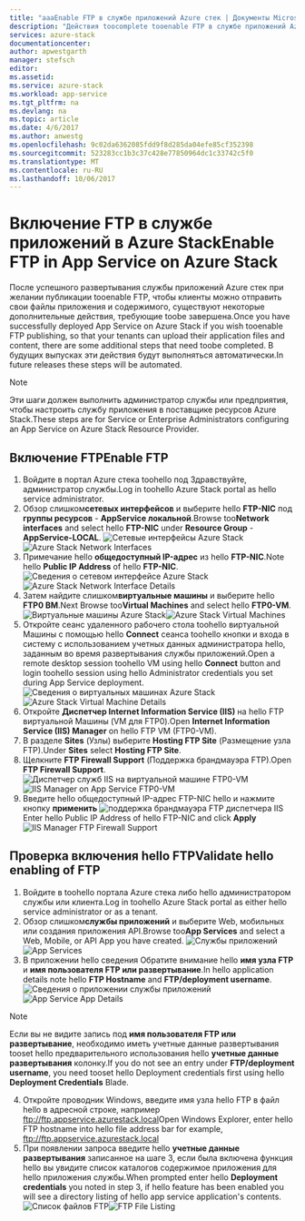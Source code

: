 ```yaml
---
title: "aaaEnable FTP в службе приложений Azure стек | Документы Microsoft"
description: "Действия toocomplete tooenable FTP в службе приложений Azure стеке"
services: azure-stack
documentationcenter: 
author: apwestgarth
manager: stefsch
editor: 
ms.assetid: 
ms.service: azure-stack
ms.workload: app-service
ms.tgt_pltfrm: na
ms.devlang: na
ms.topic: article
ms.date: 4/6/2017
ms.author: anwestg
ms.openlocfilehash: 9c02da6362085fdd9f8d285da04efe85cf352398
ms.sourcegitcommit: 523283cc1b3c37c428e77850964dc1c33742c5f0
ms.translationtype: MT
ms.contentlocale: ru-RU
ms.lasthandoff: 10/06/2017
---
```

# <a name="enable-ftp-in-app-service-on-azure-stack"></a><span data-ttu-id="d50ef-103">Включение FTP в службе приложений в Azure Stack</span><span class="sxs-lookup"><span data-stu-id="d50ef-103">Enable FTP in App Service on Azure Stack</span></span>

<span data-ttu-id="d50ef-104">После успешного развертывания службы приложений Azure стек при желании публикации tooenable FTP, чтобы клиенты можно отправить свои файлы приложения и содержимого, существуют некоторые дополнительные действия, требующие toobe завершена.</span><span class="sxs-lookup"><span data-stu-id="d50ef-104">Once you have successfully deployed App Service on Azure Stack if you wish tooenable FTP publishing, so that your tenants can upload their application files and content, there are some additional steps that need toobe completed.</span></span>  <span data-ttu-id="d50ef-105">В будущих выпусках эти действия будут выполняться автоматически.</span><span class="sxs-lookup"><span data-stu-id="d50ef-105">In future releases these steps will be automated.</span></span>

> [!NOTE]
> <span data-ttu-id="d50ef-106">Эти шаги должен выполнить администратор службы или предприятия, чтобы настроить службу приложения в поставщике ресурсов Azure Stack.</span><span class="sxs-lookup"><span data-stu-id="d50ef-106">These steps are for Service or Enterprise Administrators configuring an App Service on Azure Stack Resource Provider.</span></span>

## <a name="enable-ftp"></a><span data-ttu-id="d50ef-107">Включение FTP</span><span class="sxs-lookup"><span data-stu-id="d50ef-107">Enable FTP</span></span>

1.  <span data-ttu-id="d50ef-108">Войдите в портал Azure стека toohello под Здравствуйте, администратор службы.</span><span class="sxs-lookup"><span data-stu-id="d50ef-108">Log in toohello Azure Stack portal as hello service administrator.</span></span>
2.  <span data-ttu-id="d50ef-109">Обзор слишком**сетевых интерфейсов** и выберите hello **FTP-NIC** под **группы ресурсов** - **AppService локальной**.</span><span class="sxs-lookup"><span data-stu-id="d50ef-109">Browse too**Network interfaces** and select hello **FTP-NIC** under **Resource Group** - **AppService-LOCAL**.</span></span> <span data-ttu-id="d50ef-110">![Сетевые интерфейсы Azure Stack][1]</span><span class="sxs-lookup"><span data-stu-id="d50ef-110">![Azure Stack Network Interfaces][1]</span></span>
3.  <span data-ttu-id="d50ef-111">Примечание hello **общедоступный IP-адрес** из hello **FTP-NIC**.</span><span class="sxs-lookup"><span data-stu-id="d50ef-111">Note hello **Public IP Address** of hello **FTP-NIC**.</span></span> 
<span data-ttu-id="d50ef-112">![Сведения о сетевом интерфейсе Azure Stack][2]</span><span class="sxs-lookup"><span data-stu-id="d50ef-112">![Azure Stack Network Interface Details][2]</span></span>
4.  <span data-ttu-id="d50ef-113">Затем найдите слишком**виртуальные машины** и выберите hello **FTP0 ВМ**.</span><span class="sxs-lookup"><span data-stu-id="d50ef-113">Next Browse too**Virtual Machines** and select hello **FTP0-VM**.</span></span> <span data-ttu-id="d50ef-114">![Виртуальные машины Azure Stack][3]</span><span class="sxs-lookup"><span data-stu-id="d50ef-114">![Azure Stack Virtual Machines][3]</span></span>
5.  <span data-ttu-id="d50ef-115">Откройте сеанс удаленного рабочего стола toohello виртуальной Машины с помощью hello **Connect** сеанса toohello кнопки и входа в систему с использованием учетных данных администратора hello, заданным во время развертывания службы приложений.</span><span class="sxs-lookup"><span data-stu-id="d50ef-115">Open a remote desktop session toohello VM using hello **Connect** button and login toohello session using hello Administrator credentials you set during App Service deployment.</span></span>  
<span data-ttu-id="d50ef-116">![Сведения о виртуальных машинах Azure Stack][4]</span><span class="sxs-lookup"><span data-stu-id="d50ef-116">![Azure Stack Virtual Machine Details][4]</span></span>
6.  <span data-ttu-id="d50ef-117">Откройте **Диспетчер Internet Information Service (IIS)** на hello FTP виртуальной Машины (VM для FTP0).</span><span class="sxs-lookup"><span data-stu-id="d50ef-117">Open **Internet Information Service (IIS) Manager** on hello FTP VM (FTP0-VM).</span></span>
7.  <span data-ttu-id="d50ef-118">В разделе **Sites** (Узлы) выберите **Hosting FTP Site** (Размещение узла FTP).</span><span class="sxs-lookup"><span data-stu-id="d50ef-118">Under **Sites** select **Hosting FTP Site**.</span></span>
8.  <span data-ttu-id="d50ef-119">Щелкните **FTP Firewall Support** (Поддержка брандмауэра FTP).</span><span class="sxs-lookup"><span data-stu-id="d50ef-119">Open **FTP Firewall Support**.</span></span> <span data-ttu-id="d50ef-120">![Диспетчер служб IIS на виртуальной машине FTP0-VM][5]</span><span class="sxs-lookup"><span data-stu-id="d50ef-120">![IIS Manager on App Service FTP0-VM][5]</span></span>
9.  <span data-ttu-id="d50ef-121">Введите hello общедоступный IP-адрес FTP-NIC hello и нажмите кнопку **применить** ![поддержка брандмауэра FTP диспетчера IIS][6]</span><span class="sxs-lookup"><span data-stu-id="d50ef-121">Enter hello Public IP Address of hello FTP-NIC and click **Apply** ![IIS Manager FTP Firewall Support][6]</span></span>

## <a name="validate-hello-enabling-of-ftp"></a><span data-ttu-id="d50ef-122">Проверка включения hello FTP</span><span class="sxs-lookup"><span data-stu-id="d50ef-122">Validate hello enabling of FTP</span></span>

1.  <span data-ttu-id="d50ef-123">Войдите в toohello портала Azure стека либо hello администратором службы или клиента.</span><span class="sxs-lookup"><span data-stu-id="d50ef-123">Log in toohello Azure Stack portal as either hello service administrator or as a tenant.</span></span>
2.  <span data-ttu-id="d50ef-124">Обзор слишком**службы приложений** и выберите Web, мобильных или создания приложения API.</span><span class="sxs-lookup"><span data-stu-id="d50ef-124">Browse too**App Services** and select a Web, Mobile, or API App you have created.</span></span> <span data-ttu-id="d50ef-125">![Службы приложений][7]</span><span class="sxs-lookup"><span data-stu-id="d50ef-125">![App Services][7]</span></span>
3.  <span data-ttu-id="d50ef-126">В приложении hello сведения Обратите внимание hello **имя узла FTP** и **имя пользователя FTP или развертывание**.</span><span class="sxs-lookup"><span data-stu-id="d50ef-126">In hello application details note hello **FTP Hostname** and **FTP/deployment username**.</span></span> <span data-ttu-id="d50ef-127">![Сведения о приложении службы приложений][8]</span><span class="sxs-lookup"><span data-stu-id="d50ef-127">![App Service App Details][8]</span></span>
> [!NOTE]
> <span data-ttu-id="d50ef-128">Если вы не видите запись под **имя пользователя FTP или развертывание**, необходимо иметь учетные данные развертывания tooset hello предварительного использования hello **учетные данные развертывания** колонку.</span><span class="sxs-lookup"><span data-stu-id="d50ef-128">If you do not see an entry under **FTP/deployment username**, you need tooset hello Deployment credentials first using hello **Deployment Credentials** Blade.</span></span>

4.  <span data-ttu-id="d50ef-129">Откройте проводник Windows, введите имя узла hello FTP в файл hello в адресной строке, например ftp://ftp.appservice.azurestack.local</span><span class="sxs-lookup"><span data-stu-id="d50ef-129">Open Windows Explorer, enter hello FTP hostname into hello file address bar for example, ftp://ftp.appservice.azurestack.local</span></span>
5.  <span data-ttu-id="d50ef-130">При появлении запроса введите hello **учетные данные развертывания** записанное на шаге 3, если была включена функция hello вы увидите список каталогов содержимое приложения для hello приложения службы.</span><span class="sxs-lookup"><span data-stu-id="d50ef-130">When prompted enter hello **Deployment credentials** you noted in step 3, if hello feature has been enabled you will see a directory listing of hello app service application's contents.</span></span> <span data-ttu-id="d50ef-131">![Список файлов FTP][9]</span><span class="sxs-lookup"><span data-stu-id="d50ef-131">![FTP File Listing][9]</span></span>
<!--Image references-->
[1]: ./media/azure-stack-app-service-enable-ftp/azure-stack-app-service-enable-ftp-network-interfaces.png
[2]: ./media/azure-stack-app-service-enable-ftp/azure-stack-app-service-enable-ftp-network-interface-details.png
[3]: ./media/azure-stack-app-service-enable-ftp/azure-stack-app-service-enable-ftp-virtual-machines.png
[4]: ./media/azure-stack-app-service-enable-ftp/azure-stack-app-service-enable-ftp-virtual-machines-FTP0-VM.png
[5]: ./media/azure-stack-app-service-enable-ftp/azure-stack-app-service-enable-ftp-IIS-Manager.png
[6]: ./media/azure-stack-app-service-enable-ftp/azure-stack-app-service-enable-ftp-IIS-Manager-FTP-Firewall-Support.png
[7]: ./media/azure-stack-app-service-enable-ftp/azure-stack-app-service-enable-ftp-validate-app-services.png
[8]: ./media/azure-stack-app-service-enable-ftp/azure-stack-app-service-enable-ftp-validate-app-service-app-detail.png
[9]: ./media/azure-stack-app-service-enable-ftp/azure-stack-app-service-enable-ftp-validate-ftp-file-listing.png

